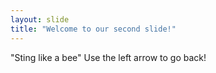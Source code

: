 ```yaml
---
layout: slide
title: "Welcome to our second slide!"
---
```

"Sting like a bee"
Use the left arrow to go back!
